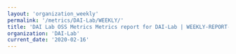 ```yaml
---
layout: 'organization_weekly'
permalink: '/metrics/DAI-Lab/WEEKLY/'
title: 'DAI Lab OSS Metrics Metrics report for DAI-Lab | WEEKLY-REPORT-2020-02-16'
organization: 'DAI-Lab'
current_date: '2020-02-16'
---
```

